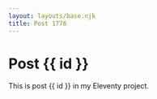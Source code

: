 ```yaml
---
layout: layouts/base.njk
title: Post 1776
---
```


# Post {{ id }}

This is post {{ id }} in my Eleventy project.
